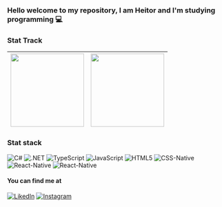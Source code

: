 ### Hello welcome to my repository, I am Heitor and I'm studying programming 💻

### Stat Track

| <img height="170" src="https://github-readme-stats.vercel.app/api?username=heitor3&show_icons=true&theme=react&include_all_commits=true&count_private=true"/> | <img height="170" src="https://github-readme-stats.vercel.app/api/top-langs/?username=heitor3&layout=compact&langs_count=16&theme=react"/>
| - | - |

### Stat stack

<div style-"display: inline_block">
  <img src="https://img.shields.io/badge/C%23-239120?style=for-the-badge&logo=c-sharp&logoColor=white" alt="C#" aling="center"/>
  <img src="https://img.shields.io/badge/.NET-5C2D91?style=for-the-badge&logo=.net&logoColor=white" alt=".NET" aling="center"/>
  <img src="https://img.shields.io/badge/TypeScript-007ACC?style=for-the-badge&logo=typescript&logoColor=white" alt="TypeScript" aling="center"/>
  <img src="https://img.shields.io/badge/JavaScript-F7DF1E?style=for-the-badge&logo=javascript&logoColor=black" alt="JavaScript" aling="center"/>
  <img src="https://img.shields.io/badge/HTML5-E34F26?style=for-the-badge&logo=html5&logoColor=white" alt="HTML5" aling="center"/>
  <img src="https://img.shields.io/badge/CSS-239120?&style=for-the-badge&logo=css3&logoColor=white" alt="CSS-Native" aling="center"/>
  <img src="https://img.shields.io/badge/React-20232A?style=for-the-badge&logo=react&logoColor=61DAFB" alt="React-Native" aling="center"/>
  <img src="https://img.shields.io/badge/React_Native-20232A?style=for-the-badge&logo=react&logoColor=61DAFB" alt="React-Native" aling="center"/>
</div>

#### You can find me at

[![LikedIn](https://img.shields.io/badge/LinkedIn-0077B5?style=for-the-badge&logo=linkedin&logoColor=white)](https://www.linkedin.com/in/heitor-fernandes-0b7406198/)
[![Instagram](https://img.shields.io/badge/Instagram-E4405F?style=for-the-badge&logo=instagram&logoColor=white)](https://www.instagram.com/heitor_fer/)
